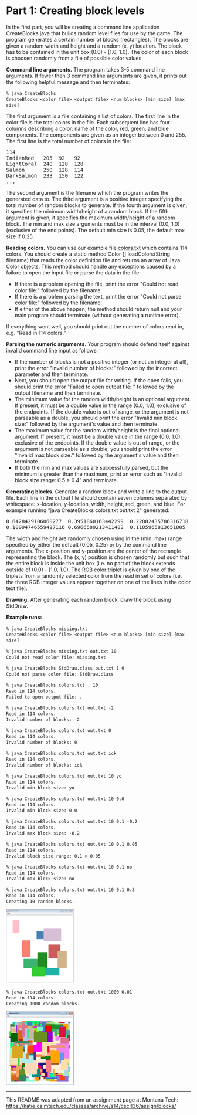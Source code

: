# Part 1: Creating block levels  

In the first part, you will be creating a command line application CreateBlocks.java that builds random level files for use by the game. The program generates a certain number of blocks (rectangles). The blocks are given a random width and height and a random (x, y) location. The block has to be contained in the unit box (0.0) - (1.0, 1.0). The color of each block is choosen randomly from a file of possible color values.  

**Command line arguments.** The program takes 3-5 command line arguments. If fewer then 3 command line arguments are given, it prints out the following helpful message and then terminates:  

```console
% java CreateBlocks
CreateBlocks <color file> <output file> <num blocks> [min size] [max size]
```

The first argument is a file containing a list of colors. The first line in the color file is the total colors in the file. Each subsequent line has four columns describing a color: name of the color, red, green, and blue components. The components are given as an integer between 0 and 255. The first line is the total number of colors in the file:  
<pre>
114
IndianRed   205  92   92
LightCoral  240	 128  128
Salmon      250	 128  114
DarkSalmon  233  150  122
...
</pre>

The second argument is the filename which the program writes the generated data to. The third argument is a positive integer specifying the total number of random blocks to generate. If the fourth argument is given, it specifies the minimum width/height of a random block. If the fifth argument is given, it specifies the maximum width/height of a random block. The min and max size arguments must be in the interval (0.0, 1.0) (exclusive of the end points). The default min size is 0.05, the default max size if 0.25.  

**Reading colors.** You can use our example file [colors.txt](colors.txt) which contains 114 colors. You should create a static method Color [] loadColors(String filename) that reads the color definition file and returns an array of Java Color objects. This method should handle any exceptions caused by a failure to open the input file or parse the data in the file:  
* If there is a problem opening the file, print the error "Could not read color file:" followed by the filename.
* If there is a problem parsing the text, print the error "Could not parse color file:" followed by the filename.
* If either of the above happen, the method should return null and your main program should terminate (without generating a runtime error).

If everything went well, you should print out the number of colors read in, e.g. "Read in 114 colors."  

**Parsing the numeric arguments.** Your program should defend itself against invalid command line input as follows:  
* If the number of blocks is not a positive integer (or not an integer at all), print the error "Invalid number of blocks:" followed by the incorrect parameter and then terminate.  
* Next, you should open the output file for writing. If the open fails, you should print the error "Failed to open output file: " followed by the output filename and then terminate.  
* The minimum value for the random width/height is an optional argument. If present, it must be a double value in the range (0.0, 1.0), exclusive of the endpoints. If the double value is out of range, or the argument is not parseable as a double, you should print the error "Invalid min block size:" followed by the argument's value and then terminate.  
* The maximum value for the random width/height is the final optional argument. If present, it must be a double value in the range (0.0, 1.0), exclusive of the endpoints. If the double value is out of range, or the argument is not parseable as a double, you should print the error "Invalid max block size:" followed by the argument's value and then terminate.  
* If both the min and max values are successfully parsed, but the minimum is greater than the maximum, print an error such as "Invalid block size range: 0.5 > 0.4" and terminate.  

**Generating blocks.** Generate a random block and write a line to the output file. Each line in the output file should contain seven columns separated by whitespace: x-location, y-location, width, height, red, green, and blue. For example running "java CreateBlocks colors.txt out.txt 2" generated:
<pre>
0.6428429106060277	0.3951860163442299	0.22882435786316718	0.22606163038598928	199	21	133
0.18094746559427116	0.6966589213411483	0.1185965813651805	0.22550766462918148	218	112	214
</pre>

The width and height are randomly chosen using in the (min, max) range specified by either the default (0.05, 0.25) or by the command line arguments. The x-position and y-position are the center of the rectangle representing the block. The (x, y) position is chosen randomly but such that the entire block is inside the unit box (i.e. no part of the block extends outside of (0.0) - (1.0, 1.0). The RGB color triplet is given by one of the triplets from a randomly selected color from the read in set of colors (i.e. the three RGB integer values appear together on one of the lines in the color text file).  

**Drawing.** After generating each random block, draw the block using StdDraw.  

**Example runs:**  

```console
% java CreateBlocks missing.txt
CreateBlocks <color file> <output file> <num blocks> [min size] [max size]
```

```console
% java CreateBlocks missing.txt out.txt 10
Could not read color file: missing.txt
```

```console
% java CreateBlocks StdDraw.class out.txt 1 0
Could not parse color file: StdDraw.class
```

```console
% java CreateBlocks colors.txt . 10
Read in 114 colors.
Failed to open output file: .
```

```console
% java CreateBlocks colors.txt out.txt -2
Read in 114 colors.
Invalid number of blocks: -2
```

```console
% java CreateBlocks colors.txt out.txt 0
Read in 114 colors.
Invalid number of blocks: 0
```

```console
% java CreateBlocks colors.txt out.txt ick
Read in 114 colors.
Invalid number of blocks: ick
```

```console
% java CreateBlocks colors.txt out.txt 10 yo
Read in 114 colors.
Invalid min block size: yo
```

```console
% java CreateBlocks colors.txt out.txt 10 0.0
Read in 114 colors.
Invalid min block size: 0.0
```

```console
% java CreateBlocks colors.txt out.txt 10 0.1 -0.2
Read in 114 colors.
Invalid max block size: -0.2
```

```console
% java CreateBlocks colors.txt out.txt 10 0.1 0.05
Read in 114 colors.
Invalid block size range: 0.1 > 0.05
```

```console
% java CreateBlocks colors.txt out.txt 10 0.1 no
Read in 114 colors.
Invalid max block size: no
```

```console
% java CreateBlocks colors.txt out.txt 10 0.1 0.3
Read in 114 colors.
Creating 10 random blocks.
```
![](block10_200.png)

```console
% java CreateBlocks colors.txt out.txt 1000 0.01
Read in 114 colors.
Creating 1000 random blocks.
```

![](block1000_200.png)

---

This README was adapted from an assignment page at Montana Tech: https://katie.cs.mtech.edu/classes/archive/s14/csci136/assign/blocks/
